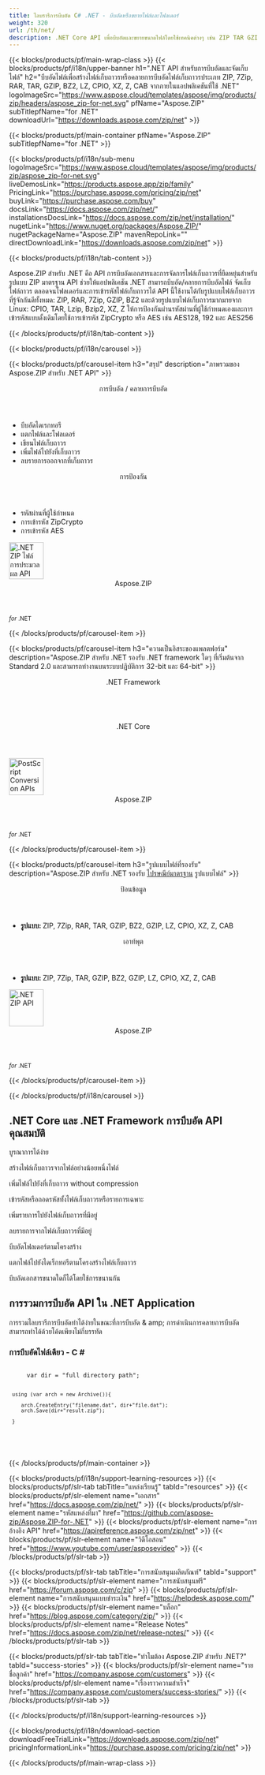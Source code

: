 ```yaml
---
title: ไลบรารีการบีบอัด C# .NET - บีบอัดหรือขยายไฟล์และโฟลเดอร์ 
weight: 320
url: /th/net/ 
description: .NET Core API เพื่อบีบอัดและขยายขนาดไฟล์โดยใช้เทคนิคต่างๆ เช่น ZIP TAR GZIP BZ2
---
```


{{< blocks/products/pf/main-wrap-class >}}
{{< blocks/products/pf/i18n/upper-banner h1=".NET API สำหรับการบีบอัดและจัดเก็บไฟล์" h2="บีบอัดไฟล์เพื่อสร้างไฟล์เก็บถาวรหรือคลายการบีบอัดไฟล์เก็บถาวรประเภท ZIP, 7Zip, RAR, TAR, GZIP, BZ2, LZ, CPIO, XZ, Z, CAB จากภายในแอปพลิเคชันที่ใช้ .NET" logoImageSrc="https://www.aspose.cloud/templates/aspose/img/products/zip/headers/aspose_zip-for-net.svg" pfName="Aspose.ZIP" subTitlepfName="for .NET" downloadUrl="https://downloads.aspose.com/zip/net" >}}

{{< blocks/products/pf/main-container pfName="Aspose.ZIP" subTitlepfName="for .NET" >}}

{{< blocks/products/pf/i18n/sub-menu logoImageSrc="https://www.aspose.cloud/templates/aspose/img/products/zip/aspose_zip-for-net.svg" liveDemosLink="https://products.aspose.app/zip/family" PricingLink="https://purchase.aspose.com/pricing/zip/net" buyLink="https://purchase.aspose.com/buy" docsLink="https://docs.aspose.com/zip/net/" installationsDocsLink="https://docs.aspose.com/zip/net/installation/" nugetLink="https://www.nuget.org/packages/Aspose.ZIP/" nugetPackageName="Aspose.ZIP" mavenRepoLink="" directDownloadLink="https://downloads.aspose.com/zip/net" >}}

{{< blocks/products/pf/i18n/tab-content >}}
<p>Aspose.ZIP สำหรับ .NET คือ API การบีบอัดเอกสารและการจัดการไฟล์เก็บถาวรที่ยืดหยุ่นสำหรับรูปแบบ ZIP มาตรฐาน API ช่วยให้แอปพลิเคชัน .NET สามารถบีบอัด/คลายการบีบอัดไฟล์ จัดเก็บไฟล์ถาวร ตลอดจนโฟลเดอร์และการเข้ารหัสไฟล์เก็บถาวรได้ API นี้ใช้งานได้กับรูปแบบไฟล์เก็บถาวรที่รู้จักกันดีทั้งหมด: ZIP, RAR, 7Zip, GZIP, BZ2 และด้วยรูปแบบไฟล์เก็บถาวรมากมายจาก Linux: CPIO, TAR, Lzip, Bzip2, XZ, Z ให้การป้องกันผ่านรหัสผ่านที่ผู้ใช้กำหนดเองและการเข้ารหัสแบบดั้งเดิมโดยใช้การเข้ารหัส ZipCrypto หรือ AES เช่น AES128, 192 และ AES256</p>

{{< /blocks/products/pf/i18n/tab-content >}}

<!--Diagrams Start-->
{{< blocks/products/pf/i18n/carousel >}}

{{< blocks/products/pf/carousel-item h3="สรุป" description="ภาพรวมของ Aspose.ZIP สำหรับ .NET API" >}}
<div class="diagram1 d1-net">
 <div class="d1-row">
  <div class="d1-col d1-left">
   <header>
    <i class="fa fa-file-archive-o">
    </i>
    การบีบอัด / คลายการบีบอัด
   </header>
   <ul>
    <li>
     บีบอัดไดเรกทอรี
    </li>
    <li>
     แตกไฟล์และโฟลเดอร์
    </li>
    <li>
     เขียนไฟล์เก็บถาวร
    </li>
    <li>
     เพิ่มไฟล์ไปยังที่เก็บถาวร
    </li>
    <li>
     ลบรายการออกจากที่เก็บถาวร
    </li>
   </ul>
  </div>
  <!--/left-->
  <div class="d1-col d1-right">
   <header>
    <i class="fa fa-lock">
    </i>
    การป้องกัน
   </header>
   <ul>
    <li>
     รหัสผ่านที่ผู้ใช้กำหนด
    </li>
    <li>
     การเข้ารหัส ZipCrypto
    </li>
    <li>
     การเข้ารหัส AES
    </li>
   </ul>
  </div>
  <!--/right-->
 </div>
 <!--/row-->
 <div class="d1-logo">
  <img width="70" height="75" alt=".NET ZIP ไฟล์ การประมวลผล API" src="https://www.aspose.cloud/templates/aspose/img/products/zip/aspose_zip-for-net.svg"/>
  <header>
   Aspose.ZIP
  </header>
  <footer>
   <small>
    <em>
     for
    </em>
    .NET
   </small>
  </footer>
 </div>
 <!--/logo-->
</div>

{{< /blocks/products/pf/carousel-item >}}

{{< blocks/products/pf/carousel-item h3="ความเป็นอิสระของแพลตฟอร์ม" description="Aspose.ZIP สำหรับ .NET รองรับ .NET framework ใดๆ ที่เริ่มต้นจาก Standard 2.0 และสามารถทำงานบนระบบปฏิบัติการ 32-bit และ 64-bit" >}}
<div class="diagram1 d1-net">
 <div class="d1-row">
  <div class="d1-col d1-left">
  </div>
  <!--/left-->
  <div class="d1-col d1-right">
   <header>
    <i class="fa fa-cubes">
    </i>
    .NET Framework
   </header>
   <br/>
   <header>
    <i class="fa fa-cubes">
    </i>
    .NET Core
   </header>
  </div>
  <!--/right-->
 </div>
 <!--/row-->
 <div class="d1-logo">
  <img width="70" height="75" alt="PostScript Conversion APIs" src="https://www.aspose.cloud/templates/aspose/img/products/zip/aspose_zip-for-net.svg"/>
  <header>
   Aspose.ZIP
  </header>
  <footer>
   <small>
    <em>
     for
    </em>
    .NET
   </small>
  </footer>
 </div>
 <!--/logo-->
</div>

{{< /blocks/products/pf/carousel-item >}}

{{< blocks/products/pf/carousel-item h3="รูปแบบไฟล์ที่รองรับ" description="Aspose.ZIP สำหรับ .NET รองรับ [ไปรษณีย์มาตรฐาน](https://docs.aspose.com/zip/net/supported-file-formats/)  รูปแบบไฟล์" >}}
<div class="diagram1 d2 d1-net">
 <div class="d1-row">
  <div class="d1-col d1-left">
   <header>
    <i class="fa fa-long-arrow-down">
    </i>
    ป้อนข้อมูล
   </header>
   <ul>
    <li>
     <strong>
      รูปแบบ:
     </strong>
     ZIP, 7Zip, RAR, TAR, GZIP, BZ2, GZIP, LZ, CPIO, XZ, Z, CAB
    </li>
   </ul>
  </div>
  <!--/left-->
  <div class="d1-col d1-right">
   <header>
    <i class="fa fa-mail-forward">
    </i>
    เอาท์พุต
   </header>
   <ul>
    <li>
     <strong>
      รูปแบบ:
     </strong>
     ZIP, 7Zip, TAR, GZIP, BZ2, GZIP, LZ, CPIO, XZ, Z, CAB
    </li>
   </ul>
  </div>
  <!--/right-->
 </div>
 <!--/row-->
 <div class="d1-logo">
  <img width="70" height="75" alt=".NET ZIP API" src="https://www.aspose.cloud/templates/aspose/img/products/zip/aspose_zip-for-net.svg"/>
  <header>
   Aspose.ZIP
  </header>
  <footer>
   <small>
    <em>
     for
    </em>
    .NET
   </small>
  </footer>
 </div>
 <!--/logo-->
</div>

{{< /blocks/products/pf/carousel-item >}}

{{< /blocks/products/pf/i18n/carousel >}}
<!--Diagrams End-->

<!--Feature-section Start-->
<div class="container-fluid features-section bg-gray singleproduct">
 <a class="anchor" id="features" name="features">
 </a>
 <div class="row">
  <div class="container">
   <h2 class="pr-ft">
    .NET Core และ .NET Framework การบีบอัด API คุณสมบัติ
   </h2>
   <p>
   </p>
   <div class="col-lg-4">
    <em class="fa fa-puzzle-piece ico-blue fa-2x col-lg-2">
    </em>
    <p class="col-lg-10">
     บูรณาการได้ง่าย
    </p>
   </div>
   <div class="col-lg-4">
    <em class="fa fa-upload ico-blue fa-2x col-lg-2">
    </em>
    <p class="col-lg-10">
     สร้างไฟล์เก็บถาวรจากไฟล์อย่างน้อยหนึ่งไฟล์
    </p>
   </div>
   <div class="col-lg-4">
    <em class="fa fa-database ico-blue fa-2x col-lg-2">
    </em>
    <p class="col-lg-10">
     เพิ่มไฟล์ไปยังที่เก็บถาวร without compression
    </p>
   </div>
   <div class="col-lg-4">
    <em class="fa fa-archive ico-blue fa-2x col-lg-2">
    </em>
    <p class="col-lg-10">
     เข้ารหัสหรือถอดรหัสทั้งไฟล์เก็บถาวรหรือรายการเฉพาะ
    </p>
   </div>
   <div class="col-lg-4">
    <em class="fa fa-plus-circle ico-blue fa-2x col-lg-2">
    </em>
    <p class="col-lg-10">
     เพิ่มรายการไปยังไฟล์เก็บถาวรที่มีอยู่
    </p>
   </div>
   <div class="col-lg-4">
    <em class="fa fa-remove ico-blue fa-2x col-lg-2">
    </em>
    <p class="col-lg-10">
     ลบรายการจากไฟล์เก็บถาวรที่มีอยู่
    </p>
   </div>
   <div class="col-lg-4">
    <em class="fa fa-file-archive-o ico-blue fa-2x col-lg-2">
    </em>
    <p class="col-lg-10">
     บีบอัดโฟลเดอร์ตามโครงสร้าง
    </p>
   </div>
   <div class="col-lg-4">
    <em class="fa fa-folder-open ico-blue fa-2x col-lg-2">
    </em>
    <p class="col-lg-10">
     แตกไฟล์ไปยังไดเร็กทอรีตามโครงสร้างไฟล์เก็บถาวร
    </p>
   </div>
   <div class="col-lg-4">
    <em class="fa fa-file-archive-o ico-blue fa-2x col-lg-2">
    </em>
    <p class="col-lg-10">
     บีบอัดเอกสารขนาดใดก็ได้โดยใช้การขนานกัน
    </p>
   </div>
   <div class="col-lg-12">
    <h2 class="h2title">
     การรวมการบีบอัด API ใน .NET Application
    </h2>
    <p>
     การรวมไลบรารีการบีบอัดทำได้ง่ายในขณะที่การบีบอัด & amp; การดำเนินการคลายการบีบอัดสามารถทำได้ด้วยโค้ดเพียงไม่กี่บรรทัด
    </p>
    <div class="codeblock" id="code">
     <h3>
      การบีบอัดไฟล์เดียว - C #
     </h3>
     <pre><code class="cs">
     var dir = "full directory path";

     using (var arch = new Archive()){

        arch.CreateEntry("filename.dat", dir+"file.dat");
        arch.Save(dir+"result.zip");

     } 
   </code>
   </pre>
   </div>
   </div>
   <!-- <div class="col-lg-12">

<h2 class="h2title">Supress Errors during Conversion Process</h2>

<p>Aspose.EPS for .NET allows to supress errors for the conversion process in a way that errors are stored in an enumeration to be reviewed later. .NET developers can use the API to automate scenarios that may help them on their way.</p>

</div> -->
  </div>
 </div>
</div>
<!--Feature-section End-->

{{< /blocks/products/pf/main-container >}}


{{< blocks/products/pf/i18n/support-learning-resources >}}
{{< blocks/products/pf/slr-tab tabTitle="แหล่งเรียนรู้" tabId="resources" >}}
{{< blocks/products/pf/slr-element name="เอกสาร" href="https://docs.aspose.com/zip/net/" >}}
{{< blocks/products/pf/slr-element name="รหัสแหล่งที่มา" href="https://github.com/aspose-zip/Aspose.ZIP-for-.NET" >}}
{{< blocks/products/pf/slr-element name="การอ้างอิง API" href="https://apireference.aspose.com/zip/net" >}}
{{< blocks/products/pf/slr-element name="วิดีโอสอน" href="https://www.youtube.com/user/asposevideo" >}}
{{< /blocks/products/pf/slr-tab >}}

{{< blocks/products/pf/slr-tab tabTitle="การสนับสนุนผลิตภัณฑ์" tabId="support" >}}
{{< blocks/products/pf/slr-element name="การสนับสนุนฟรี" href="https://forum.aspose.com/c/zip" >}}
{{< blocks/products/pf/slr-element name="การสนับสนุนแบบชำระเงิน" href="https://helpdesk.aspose.com/" >}}
{{< blocks/products/pf/slr-element name="บล็อก" href="https://blog.aspose.com/category/zip/" >}}
{{< blocks/products/pf/slr-element name="Release Notes" href="https://docs.aspose.com/zip/net/release-notes/" >}}
{{< /blocks/products/pf/slr-tab >}}

{{< blocks/products/pf/slr-tab tabTitle="ทำไมต้อง Aspose.ZIP สำหรับ .NET?" tabId="success-stories" >}}
{{< blocks/products/pf/slr-element name="รายชื่อลูกค้า" href="https://company.aspose.com/customers" >}}
{{< blocks/products/pf/slr-element name="เรื่องราวความสำเร็จ" href="https://company.aspose.com/customers/success-stories/" >}}
{{< /blocks/products/pf/slr-tab >}}

{{< /blocks/products/pf/i18n/support-learning-resources >}}

{{< blocks/products/pf/i18n/download-section downloadFreeTrialLink="https://downloads.aspose.com/zip/net" pricingInformationLink="https://purchase.aspose.com/pricing/zip/net" >}}


{{< /blocks/products/pf/main-wrap-class >}}
